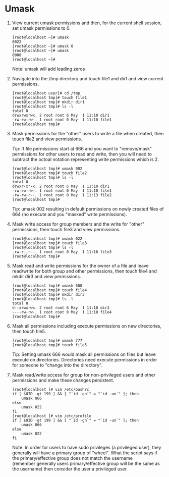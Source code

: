 Umask
======

1. View current umask permissions and then, for the current shell session, set umask permissions to 0.

       [root@localhost ~]# umask
       0022
       [root@localhost ~]# umask 0
       [root@localhost ~]# umask
       0000
       [root@localhost ~]# 

   Note: umask will add leading zeros

2. Navigate into the /tmp directory and touch file1 and dir1 and view current permissions.

       [root@localhost user]# cd /tmp
       [root@localhost tmp]# touch file1
       [root@localhost tmp]# mkdir dir1
       [root@localhost tmp]# ls -l
       total 0
       drwxrwxrwx. 2 root root 6 May  1 11:10 dir1
       -rw-rw-rw-. 1 root root 0 May  1 11:10 file1 
       [root@localhost tmp]# 

3. Mask permissions for the "other" users to write a file when created, then touch file2 and view permissions.

   Tip: If file permissions start at 666 and you want to "remove/mask" permissions for other users to read and write,
   then you will need to subtract the octoal notation representing write permissions which is 2. 

       [root@localhost tmp]# umask 002
       [root@localhost tmp]# touch file2
       [root@localhost tmp]# ls -l
       total 0
       drwxr-xr-x. 2 root root 6 May  1 11:10 dir1
       -rw-rw-rw-. 1 root root 0 May  1 11:10 file1
       -rw-rw-r--. 1 root root 0 May  1 11:13 file2
       [root@localhost tmp]# 

   Tip: umask 002 resulting in default permissions on newly created files of 664 (no execute and you "masked" write permissions).

4. Mask write access for group members and the write for "other" permissions, then touch file3 and view permissions.

       [root@localhost tmp]# umask 022
       [root@localhost tmp]# touch file3
       [root@localhost tmp]# ls -l
       -rw-r--r--. 1 root root 0 May  1 11:16 file3
       [root@localhost tmp]# 

5. Mask read and write permissions for the owner of a file and leave read/write for both group 
and other permissions, then touch file4 and mkdir dir3 and view permissions.

       [root@localhost tmp]# umask 600
       [root@localhost tmp]# touch file4
       [root@localhost tmp]# mkdir dir3
       [root@localhost tmp]# ls -l
       total 0
       d--xrwxrwx. 2 root root 6 May  1 11:18 dir3
       ----rw-rw-. 1 root root 0 May  1 11:18 file4
       [root@localhost tmp]# 

6. Mask all permissions including execute permissions on new directories, then touch file5.

       [root@localhost tmp]# umask 777
       [root@localhost tmp]# touch file5

   Tip: Setting umask 666 would mask all permissions on files but leave execute on directories. 
   Directories need execute permissions in order for someone to "change into the directory".

7. Mask read/write access for group for non-privileged users and other permissions and make these changes persistent.

       [root@localhost ]# vim /etc/bashrc
       if [ $UID -gt 199 ] && [ "`id -gn`" = "`id -un`" ]; then
           umask 066
       else
           umask 022
       fi
       [root@localhost ]# vim /etc/profile
       if [ $UID -gt 199 ] && [ "`id -gn`" = "`id -un`" ]; then
           umask 066
       else
           umask 022
       fi

   Note: In order for users to have sudo privileges (a privileged user), they generally will have a 
   primary group of "wheel". What the script says if the primary/effective group does not match the username  
   (remember generally users primary/effective group will be the same as the username) then consider 
   the user a privileged user.
